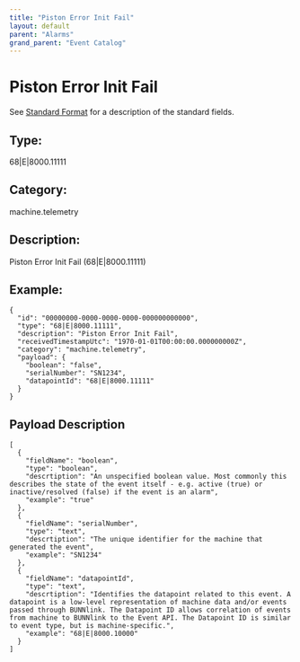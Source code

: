```yaml
---
title: "Piston Error Init Fail"
layout: default
parent: "Alarms"
grand_parent: "Event Catalog"
---
```


# Piston Error Init Fail

See [Standard Format](/event-subscriptions/event-format) for a description of the standard fields.

## Type:

68\|E\|8000.11111

## Category:

machine.telemetry

## Description: 

Piston Error Init Fail (68\|E\|8000.11111)

## Example:

```
{
  "id": "00000000-0000-0000-0000-000000000000",
  "type": "68|E|8000.11111",
  "description": "Piston Error Init Fail",
  "receivedTimestampUtc": "1970-01-01T00:00:00.000000000Z",
  "category": "machine.telemetry",
  "payload": {
    "boolean": "false",
    "serialNumber": "SN1234",
    "datapointId": "68|E|8000.11111"
  }
}
```

## Payload Description

```
[
  {
    "fieldName": "boolean",
    "type": "boolean",
    "descrtiption": "An unspecified boolean value. Most commonly this describes the state of the event itself - e.g. active (true) or inactive/resolved (false) if the event is an alarm",
    "example": "true"
  },
  {
    "fieldName": "serialNumber",
    "type": "text",
    "descrtiption": "The unique identifier for the machine that generated the event",
    "example": "SN1234"
  },
  {
    "fieldName": "datapointId",
    "type": "text",
    "descrtiption": "Identifies the datapoint related to this event. A datapoint is a low-level representation of machine data and/or events passed through BUNNlink. The Datapoint ID allows correlation of events from machine to BUNNlink to the Event API. The Datapoint ID is similar to event type, but is machine-specific.",
    "example": "68|E|8000.10000"
  }
]
```

